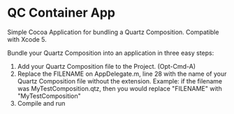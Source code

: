 QC Container App
================

Simple Cocoa Application for bundling a Quartz Composition.  Compatible with Xcode 5.


Bundle your Quartz Composition into an application in three easy steps:

1. Add your Quartz Composition file to the Project. (Opt-Cmd-A)
2. Replace the FILENAME on AppDelegate.m, line 28 with the name of your Quartz Composition file without the extension. Example: if the filename was MyTestComposition.qtz, then you would replace "FILENAME" with "MyTestComposition"
3. Compile and run
    
